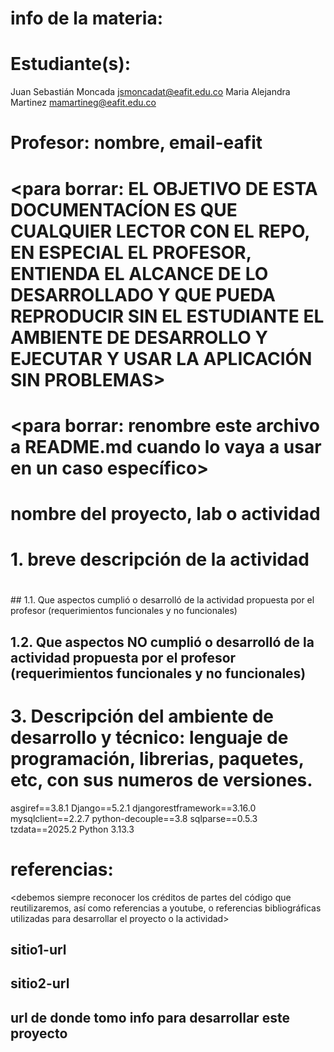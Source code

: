 # info de la materia: <codigo-mat> <nombre-mat>
#
# Estudiante(s): 
Juan Sebastián Moncada jsmoncadat@eafit.edu.co
Maria Alejandra Martinez mamartineg@eafit.edu.co
#
# Profesor: nombre, email-eafit
#
# <para borrar: EL OBJETIVO DE ESTA DOCUMENTACÍON ES QUE CUALQUIER LECTOR CON EL REPO, EN ESPECIAL EL PROFESOR, ENTIENDA EL ALCANCE DE LO DESARROLLADO Y QUE PUEDA REPRODUCIR SIN EL ESTUDIANTE EL AMBIENTE DE DESARROLLO Y EJECUTAR Y USAR LA APLICACIÓN SIN PROBLEMAS>

# <para borrar: renombre este archivo a README.md cuando lo vaya a usar en un caso específico>

# nombre del proyecto, lab o actividad
#
# 1. breve descripción de la actividad
#
<texto descriptivo>
## 1.1. Que aspectos cumplió o desarrolló de la actividad propuesta por el profesor (requerimientos funcionales y no funcionales)

## 1.2. Que aspectos NO cumplió o desarrolló de la actividad propuesta por el profesor (requerimientos funcionales y no funcionales)




# 3. Descripción del ambiente de desarrollo y técnico: lenguaje de programación, librerias, paquetes, etc, con sus numeros de versiones.
asgiref==3.8.1
Django==5.2.1
djangorestframework==3.16.0
mysqlclient==2.2.7
python-decouple==3.8
sqlparse==0.5.3
tzdata==2025.2
Python 3.13.3

# referencias:
<debemos siempre reconocer los créditos de partes del código que reutilizaremos, así como referencias a youtube, o referencias bibliográficas utilizadas para desarrollar el proyecto o la actividad>
## sitio1-url 
## sitio2-url
## url de donde tomo info para desarrollar este proyecto
